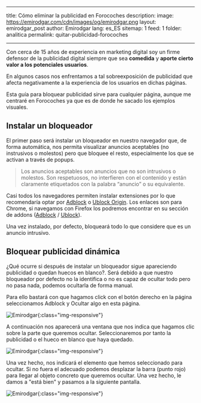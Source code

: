 
---
title: Cómo eliminar la publicidad en Forocoches
description: 
image: https://emirodgar.com/cdn/images/og/emirodgar.png
layout: emirodgar_post
author: Emirodgar
lang: es_ES
sitemap: 1
feed: 1
folder: analitica
permalink: quitar-publicidad-forocoches

--- 

Con cerca de 15 años de experiencia en marketing digital soy un firme defensor de la publicidad digital siempre que sea **comedida** y **aporte cierto valor a los potenciales usuarios**. 

En algunos casos nos enfrentamos a tal sobreexposición de publicidad que afecta negativamente a la experiencia de los usuarios en dichas páginas. 

Esta guía para bloquear publicidad sirve para cualquier página, aunque me centraré en Forocoches ya que es de donde he sacado los ejemplos visuales.

## Instalar un bloqueador 

El primer paso será instalar un bloqueador en nuestro navegador que, de forma automática, nos permita visualizar anuncios aceptables (no instrusivos o molestos) pero que bloquee el resto, especialmente los que se activan a través de popups.

> Los anuncios aceptables son anuncios que no son intrusivos o molestos. Son respetuosos, no interfieren con el contenido y están claramente etiquetados con la palabra “anuncio” o su equivalente.

Casi todos los navegadores permiten instalar extensiones por lo que recomendaría optar por [Adblock](https://chrome.google.com/webstore/detail/adblock-%E2%80%94-best-ad-blocker/gighmmpiobklfepjocnamgkkbiglidom?hl=es) o [Ublock Origin](https://chrome.google.com/webstore/detail/ublock-origin/cjpalhdlnbpafiamejdnhcphjbkeiagm?hl=es). Los enlaces son para Chrome, si navegamos con Firefox los podremos encontrar en su sección de addons ([Adblock](https://addons.mozilla.org/es/firefox/addon/adblock-for-firefox/) / [Ublock](https://addons.mozilla.org/es/firefox/addon/ublock-origin/)).

Una vez instalado, por defecto, bloqueará todo lo que considere que es un anuncio intrusivo.

## Bloquear publicidad dinámica

¿Qué ocurre si después de instalar un bloqueador sigue apareciendo publicidad o quedan huecos en blanco?. Será debido a que nuestro bloqueador por defecto no la identifica o no es capaz de ocultar todo pero no pasa nada, podemos ocultarla de forma manual.

Para ello bastará con que hagamos click con el botón derecho en la página seleccionamos Adblock y Ocultar algo en esta página.

![Emirodgar](https://i.imgur.com/6RSeRbp.png){:class="img-responsive"}

A continuación nos aparecerá una ventana que nos indica que hagamos clic sobre la parte que queremos ocultar. Seleccionaremos por tanto la publicidad o el hueco en blanco que haya quedado. 

![Emirodgar](https://i.imgur.com/MQOfMLv.png){:class="img-responsive"}

Una vez hecho, nos indicará el elemento que hemos seleccionado para ocultar. Si no fuera el adecuado podemos desplazar la barra (punto rojo) para llegar al objeto concreto que queremos ocultar. Una vez hecho, le damos a "está bien" y pasamos a la siguiente pantalla.

![Emirodgar](https://i.imgur.com/m3t7xqs.png){:class="img-responsive"}




<!--stackedit_data:
eyJoaXN0b3J5IjpbLTE1OTgwMTUzMjJdfQ==
-->